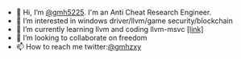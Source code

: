 
- 👋 Hi, I’m [@gmh5225](https://github.com/gmh5225). I'm an Anti Cheat Research Engineer.
- 👀 I’m interested in windows driver/llvm/game security/blockchain
- 🌱 I’m currently learning llvm and coding llvm-msvc [[link]](https://github.com/NewWorldComingSoon/llvm-msvc-build)
- 💞️ I’m looking to collaborate on freedom
- 📫 How to reach me twitter:[@gmhzxy](https://twitter.com/gmhzxy)

